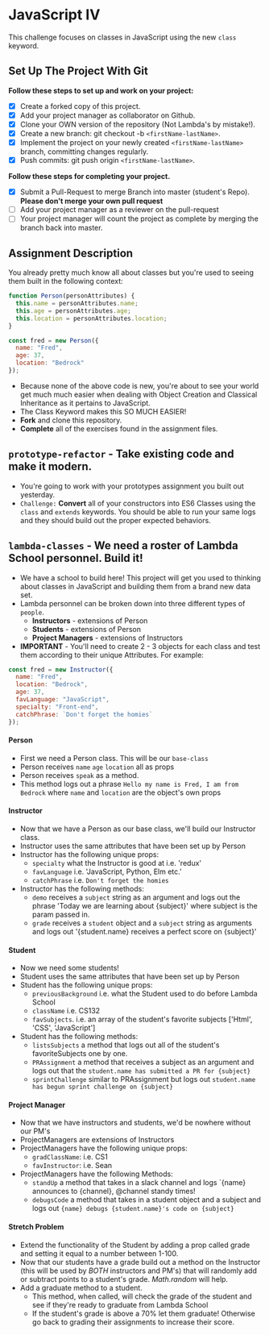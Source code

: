 # JavaScript IV

This challenge focuses on classes in JavaScript using the new `class` keyword.

## Set Up The Project With Git

**Follow these steps to set up and work on your project:**

- [x] Create a forked copy of this project.
- [x] Add your project manager as collaborator on Github.
- [x] Clone your OWN version of the repository (Not Lambda's by mistake!).
- [x] Create a new branch: git checkout -b `<firstName-lastName>`.
- [x] Implement the project on your newly created `<firstName-lastName>` branch, committing changes regularly.
- [x] Push commits: git push origin `<firstName-lastName>`.

**Follow these steps for completing your project.**

- [x] Submit a Pull-Request to merge <firstName-lastName> Branch into master (student's Repo). **Please don't merge your own pull request**
- [ ] Add your project manager as a reviewer on the pull-request
- [ ] Your project manager will count the project as complete by merging the branch back into master.

## Assignment Description

You already pretty much know all about classes but you're used to seeing them built in the following context:

```js
function Person(personAttributes) {
  this.name = personAttributes.name;
  this.age = personAttributes.age;
  this.location = personAttributes.location;
}

const fred = new Person({
  name: "Fred",
  age: 37,
  location: "Bedrock"
});
```

- Because none of the above code is new, you're about to see your world get much much easier when dealing with Object Creation and Classical Inheritance as it pertains to JavaScript.
- The Class Keyword makes this SO MUCH EASIER!
- **Fork** and clone this repository.
- **Complete** all of the exercises found in the assignment files.

## `prototype-refactor` - Take existing code and make it modern.

- You're going to work with your prototypes assignment you built out yesterday.
- `Challenge:` **Convert** all of your constructors into ES6 Classes using the `class` and `extends` keywords. You should be able to run your same logs and they should build out the proper expected behaviors.

## `lambda-classes` - We need a roster of Lambda School personnel. Build it!

- We have a school to build here! This project will get you used to thinking about classes in JavaScript and building them from a brand new data set.
- Lambda personnel can be broken down into three different types of `people`.
  - **Instructors** - extensions of Person
  - **Students** - extensions of Person
  - **Project Managers** - extensions of Instructors
- **IMPORTANT** - You'll need to create 2 - 3 objects for each class and test them according to their unique Attributes. For example:

```js
const fred = new Instructor({
  name: "Fred",
  location: "Bedrock",
  age: 37,
  favLanguage: "JavaScript",
  specialty: "Front-end",
  catchPhrase: `Don't forget the homies`
});
```

#### Person

- First we need a Person class. This will be our `base-class`
- Person receives `name` `age` `location` all as props
- Person receives `speak` as a method.
- This method logs out a phrase `Hello my name is Fred, I am from Bedrock` where `name` and `location` are the object's own props

#### Instructor

- Now that we have a Person as our base class, we'll build our Instructor class.
- Instructor uses the same attributes that have been set up by Person
- Instructor has the following unique props:
  - `specialty` what the Instructor is good at i.e. 'redux'
  - `favLanguage` i.e. 'JavaScript, Python, Elm etc.'
  - `catchPhrase` i.e. `Don't forget the homies`
- Instructor has the following methods:
  - `demo` receives a `subject` string as an argument and logs out the phrase 'Today we are learning about {subject}' where subject is the param passed in.
  - `grade` receives a `student` object and a `subject` string as arguments and logs out '{student.name} receives a perfect score on {subject}'

#### Student

- Now we need some students!
- Student uses the same attributes that have been set up by Person
- Student has the following unique props:
  - `previousBackground` i.e. what the Student used to do before Lambda School
  - `className` i.e. CS132
  - `favSubjects`. i.e. an array of the student's favorite subjects ['Html', 'CSS', 'JavaScript']
- Student has the following methods:
  - `listsSubjects` a method that logs out all of the student's favoriteSubjects one by one.
  - `PRAssignment` a method that receives a subject as an argument and logs out that the `student.name has submitted a PR for {subject}`
  - `sprintChallenge` similar to PRAssignment but logs out `student.name has begun sprint challenge on {subject}`

#### Project Manager

- Now that we have instructors and students, we'd be nowhere without our PM's
- ProjectManagers are extensions of Instructors
- ProjectManagers have the following unique props:
  - `gradClassName`: i.e. CS1
  - `favInstructor`: i.e. Sean
- ProjectManagers have the following Methods:
  - `standUp` a method that takes in a slack channel and logs `{name} announces to {channel}, @channel standy times!​​​​​
  - `debugsCode` a method that takes in a student object and a subject and logs out `{name} debugs {student.name}'s code on {subject}`

#### Stretch Problem

- Extend the functionality of the Student by adding a prop called grade and setting it equal to a number between 1-100.
- Now that our students have a grade build out a method on the Instructor (this will be used by _BOTH_ instructors and PM's) that will randomly add or subtract points to a student's grade. _Math.random_ will help.
- Add a graduate method to a student.
  - This method, when called, will check the grade of the student and see if they're ready to graduate from Lambda School
  - If the student's grade is above a 70% let them graduate! Otherwise go back to grading their assignments to increase their score.
